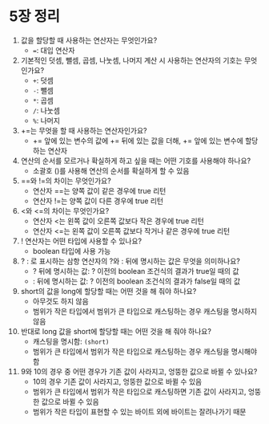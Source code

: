 # 5장 정리

1. 값을 할당할 때 사용하는 연산자는 무엇인가요?
    - `=`: 대입 연산자
2. 기본적인 덧셈, 뺄셈, 곱셈, 나눗셈, 나머지 계산 시 사용하는 연산자의 기호는 무엇인가요?
    - `+`: 덧셈
    - `-`: 뺄셈
    - `*`: 곱셈
    - `/`: 나눗셈
    - `%`: 나머지
3. +=는 무엇을 할 때 사용하는 연산자인가요?
    - += 앞에 있는 변수의 값에 += 뒤에 있는 값을 더해, += 앞에 있는 변수에 할당하는 연산자
4. 연산의 순서를 모르거나 확실하게 하고 싶을 때는 어떤 기호를 사용해야 하나요?
    - 소괄호 ()를 사용해 연산의 순서를 확실하게 할 수 있음
5. ==와 !=의 차이는 무엇인가요?
    - 연산자 ==는 양쪽 값이 같은 경우에 true 리턴
    - 연산자 !=는 양쪽 값이 다른 경우에 true 리턴
6. <와 <=의 차이는 무엇인가요?
    - 연산자 <는 왼쪽 값이 오른쪽 값보다 작은 경우에 true 리턴
    - 연산자 <=는 왼쪽 값이 오른쪽 값보다 작거나 같은 경우에 true 리턴
7. ! 연산자는 어떤 타입에 사용할 수 있나요?
    - boolean 타입에 사용 가능
8. ? : 로 표시하는 삼항 연산자의 ?와 : 뒤에 명시하는 값은 무엇을 의미하나요?
    - ? 뒤에 명시하는 값: ? 이전의 boolean 조건식의 결과가 true일 때의 값
    - : 뒤에 명시하는 값: ? 이전의 boolean 조건식의 결과가 false일 때의 값
9. short의 값을 long에 할당할 때는 어떤 것을 해 줘야 하나요?
    - 아무것도 하지 않음
    - 범위가 작은 타입에서 범위가 큰 타입으로 캐스팅하는 경우 캐스팅을 명시하지 않음
10. 반대로 long 값을 short에 할당할 때는 어떤 것을 해 줘야 하나요?
    - 캐스팅을 명시함: `(short)`
    - 범위가 큰 타입에서 범위가 작은 타입으로 캐스팅하는 경우 캐스팅을 명시해야 함
11. 9와 10의 경우 중 어떤 경우가 기존 값이 사라지고, 엉뚱한 값으로 바뀔 수 있나요?
    - 10의 경우 기존 값이 사라지고, 엉뚱한 값으로 바뀔 수 있음
    - 범위가 큰 타입에서 범위가 작은 타입으로 캐스팅하면 기존 값이 사라지고, 엉뚱한 값으로 바뀔 수 있음
    - 범위가 작은 타입이 표현할 수 있는 바이트 외에 바이트는 잘려나가기 때문
